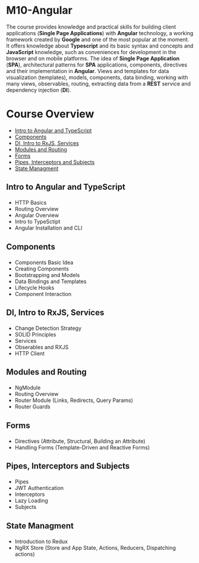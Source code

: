 # M10-Angular
The course provides knowledge and practical skills for building client applications (<strong>Single Page Applications</strong>) with <strong>Angular</strong> technology, a working framework created by <strong>Google</strong> and one of the most popular at the moment. It offers knowledge about <strong>Typescript</strong> and its basic syntax and concepts and <strong>JavaScript</strong> knowledge, such as conveniences for development in the browser and on mobile platforms. The idea of <strong>Single Page Application</strong> (<strong>SPA</strong>), architectural patterns for <strong>SPA</strong> applications, components, directives and their implementation in <strong>Angular</strong>. Views and templates for data visualization (templates), models, components, data binding, working with many views, observables, routing, extracting data from a <strong>REST</strong> service and dependency injection (<strong>DI</strong>).

# Course Overview

- <a href="#INTROATS">Intro to Angular and TypeScript</a>
- <a href="#COMPONENTS">Components</a> 
- <a href="#DIRXJS">DI, Intro to RxJS, Services</a>
- <a href="#MODULES">Modules and Routing</a>
- <a href="#FORMS">Forms</a>
- <a href="#PIPES">Pipes, Interceptors and Subjects</a>
- <a href="#STATE">State Managment</a>


## <p id="INTROATS">Intro to Angular and TypeScript</p>
- HTTP Basics
- Routing Overview
- Angular Overview
- Intro to TypeSctipt
- Angular Installation and CLI

## <p id="COMPONENTS">Components</p>
- Components Basic Idea
- Creating Components
- Bootstrapping and Models
- Data Bindings and Templates
- Lifecycle Hooks
- Component Interaction

## <p id="DIRXJS">DI, Intro to RxJS, Services</p>
- Change Detection Strategy
- SOLID Principles
- Services
- Obserables and RXJS
- HTTP Client

## <p id="MODULES">Modules and Routing</p>
- NgModule
- Routing Overview
- Router Module (Links, Redirects, Query Params)
- Router Guards

## <p id="FORMS">Forms</p>
- Directives (Attribute, Structural, Building an Attribute)
- Handling Forms (Template-Driven and Reactive Forms)

## <p id="PIPES">Pipes, Interceptors and Subjects</p>
- Pipes
- JWT Authentication
- Interceptors
- Lazy Loading
- Subjects

## <p id="STATE">State Managment</p>
- Introduction to Redux
- NgRX Store (Store and App State, Actions, Reducers, Dispatching actions)

